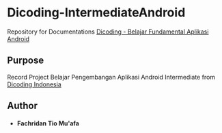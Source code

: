# Dicoding-IntermediateAndroid
Repository for Documentations [Dicoding - Belajar Fundamental Aplikasi Android](https://www.dicoding.com/academies/352)

## Purpose
Record Project Belajar Pengembangan Aplikasi Android Intermediate from [Dicoding Indonesia](https://www.dicoding.com/)

## Author
* #### Fachridan Tio Mu'afa
